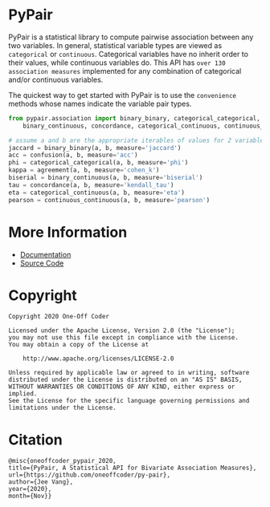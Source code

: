 # PyPair

PyPair is a statistical library to compute pairwise association between any two variables. In general, statistical variable types are viewed as `categorical` or `continuous`. Categorical variables have no inherit order to their values, while continuous variables do. This API has `over 130 association measures` implemented for any combination of categorical and/or continuous variables. 

The quickest way to get started with PyPair is to use the `convenience` methods whose names indicate the variable pair types.

```python
from pypair.association import binary_binary, categorical_categorical, \
    binary_continuous, concordance, categorical_continuous, continuous_continuous, confusion, agreement

# assume a and b are the appropriate iterables of values for 2 variables
jaccard = binary_binary(a, b, measure='jaccard')
acc = confusion(a, b, measure='acc')
phi = categorical_categorical(a, b, measure='phi')
kappa = agreement(a, b, measure='cohen_k')
biserial = binary_continuous(a, b, measure='biserial')
tau = concordance(a, b, measure='kendall_tau')
eta = categorical_continuous(a, b, measure='eta')
pearson = continuous_continuous(a, b, measure='pearson')
```

# More Information

- [Documentation](https://py-pair.readthedocs.io/)
- [Source Code](https://www.github.com/oneoffcoder/py-pair) 

# Copyright

```
Copyright 2020 One-Off Coder

Licensed under the Apache License, Version 2.0 (the "License");
you may not use this file except in compliance with the License.
You may obtain a copy of the License at

    http://www.apache.org/licenses/LICENSE-2.0

Unless required by applicable law or agreed to in writing, software
distributed under the License is distributed on an "AS IS" BASIS,
WITHOUT WARRANTIES OR CONDITIONS OF ANY KIND, either express or implied.
See the License for the specific language governing permissions and
limitations under the License.
```

# Citation

```
@misc{oneoffcoder_pypair_2020,
title={PyPair, A Statistical API for Bivariate Association Measures},
url={https://github.com/oneoffcoder/py-pair},
author={Jee Vang},
year={2020},
month={Nov}}
```
